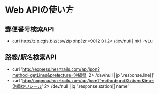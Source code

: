 # Web APIの使い方

## 郵便番号検索API

- curl http://zip.cgis.biz/csv/zip.php?zn=9012101 2> /dev/null | nkf -wLu

## 路線/駅名検索API

- curl 'http://express.heartrails.com/api/json?method=getLines&prefecture=沖縄県' 2> /dev/null | jp '.response.line[]'
- curl 'http://express.heartrails.com/api/json?`method=getStations&line=沖縄ゆいレール' 2> /dev/null | jq '.response.station[].name'
